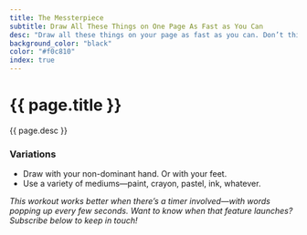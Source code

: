 ```yaml
---
title: The Messterpiece
subtitle: Draw All These Things on One Page As Fast as You Can
desc: "Draw all these things on your page as fast as you can. Don’t think too hard or too long. If something is taking too long, skip it and draw something else."
background_color: "black"
color: "#f0c810"
index: true
---
```

# {{ page.title }}

{{ page.desc }}

<ul class="_random random masonry" data-child="li" data-amount="32" data-template="[[ mix ]]" data-params='{"collections": 
["adjectives", "animals-plural", "animals-singular", "objects-plural", "adverbs", "verbs-past", "food-singular", "verbs-present", "objects-plural", "nouns-plural", "nouns-singular", "objects-singular"]}'></ul>

### Variations
- Draw with your non-dominant hand. Or with your feet.
- Use a variety of mediums—paint, crayon, pastel, ink, whatever.

_This workout works better when there’s a timer involved—with words popping up every few seconds. Want to know when that feature launches? Subscribe below to keep in touch!_